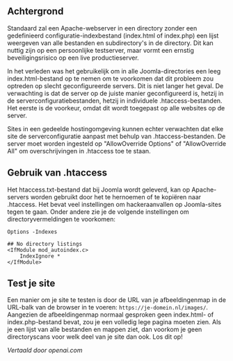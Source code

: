 <!-- Filename: How_do_you_block_directory_scans_using_htaccess%3F / Display title: Directoryvermelding niet toestaan -->

## Achtergrond

Standaard zal een Apache-webserver in een directory zonder een gedefinieerd configuratie-indexbestand (index.html of index.php) een lijst weergeven van alle bestanden en subdirectory's in de directory. Dit kan nuttig zijn op een persoonlijke testserver, maar vormt een ernstig beveiligingsrisico op een live productieserver.

In het verleden was het gebruikelijk om in alle Joomla-directories een leeg index.html-bestand op te nemen om te voorkomen dat dit probleem zou optreden op slecht geconfigureerde servers. Dit is niet langer het geval. De verwachting is dat de server op de juiste manier geconfigureerd is, hetzij in de serverconfiguratiebestanden, hetzij in individuele .htaccess-bestanden. Het eerste is de voorkeur, omdat dit wordt toegepast op alle websites op de server.

Sites in een gedeelde hostingomgeving kunnen echter verwachten dat elke site de serverconfiguratie aanpast met behulp van .htaccess-bestanden. De server moet worden ingesteld op "AllowOverride Options" of "AllowOverride All" om overschrijvingen in .htaccess toe te staan.

## Gebruik van .htaccess

Het htaccess.txt-bestand dat bij Joomla wordt geleverd, kan op Apache-servers worden gebruikt door het te hernoemen of te kopiëren naar .htaccess. Het bevat veel instellingen om hackeraanvallen op Joomla-sites tegen te gaan. Onder andere zie je de volgende instellingen om directoryvermeldingen te voorkomen:

```
Options -Indexes

## No directory listings
<IfModule mod_autoindex.c>
	IndexIgnore *
</IfModule>
```

## Test je site

Een manier om je site te testen is door de URL van je afbeeldingenmap in de URL-balk van de browser in te voeren: `https://je-domein.nl/images/`. Aangezien de afbeeldingenmap normaal gesproken geen index.html- of index.php-bestand bevat, zou je een volledig lege pagina moeten zien. Als je een lijst van alle bestanden en mappen ziet, dan voorkom je geen directoryscans voor welk deel van je site dan ook. Los dit op!

*Vertaald door openai.com*

